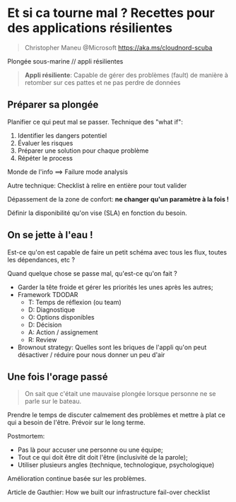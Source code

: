 # Et si ca tourne mal ? Recettes pour des applications résilientes

> Christopher Maneu @Microsoft https://aka.ms/cloudnord-scuba

Plongée sous-marine // appli résilientes

> **Appli résiliente**: Capable de gérer des problèmes (fault) de manière à retomber sur ces pattes et ne pas perdre de données

## Préparer sa plongée

Planifier ce qui peut mal se passer. Technique des "what if":

1. Identifier les dangers potentiel
2. Évaluer les risques
3. Préparer une solution pour chaque problème
4. Répéter le process

Monde de l'info ==> Failure mode analysis

Autre technique: Checklist à relire en entière pour tout valider

Dépassement de la zone de confort: **ne changer qu'un paramètre à la fois !**

Définir la disponibilité qu'on vise (SLA) en fonction du besoin.

## On se jette à l'eau !

Est-ce qu'on est capable de faire un petit schéma avec tous les flux, toutes les dépendances, etc ?

Quand quelque chose se passe mal, qu'est-ce qu'on fait ?

- Garder la tête froide et gérer les priorités les unes après les autres;
- Framework TDODAR 
  - T: Temps de réflexion (ou team)
  - D: Diagnostique
  - O: Options disponibles
  - D: Décision
  - A: Action / assignement
  - R: Review
- Brownout strategy: Quelles sont les briques de l'appli qu'on peut désactiver / réduire pour nous donner un peu d'air

## Une fois l'orage passé

> On sait que c'était une mauvaise plongée lorsque personne ne se parle sur le bateau.

Prendre le temps de discuter calmement des problèmes et mettre à plat ce qui a besoin de l'être. Prévoir sur le long terme.

Postmortem:
- Pas là pour accuser une personne ou une équipe;
- Tout ce qui doit être dit doit l'être (inclusivité de la parole);
- Utiliser plusieurs angles (technique, technologique, psychologique)

Amélioration continue basée sur les problèmes.

Article de Gauthier: How we built our infrastructure fail-over checklist
